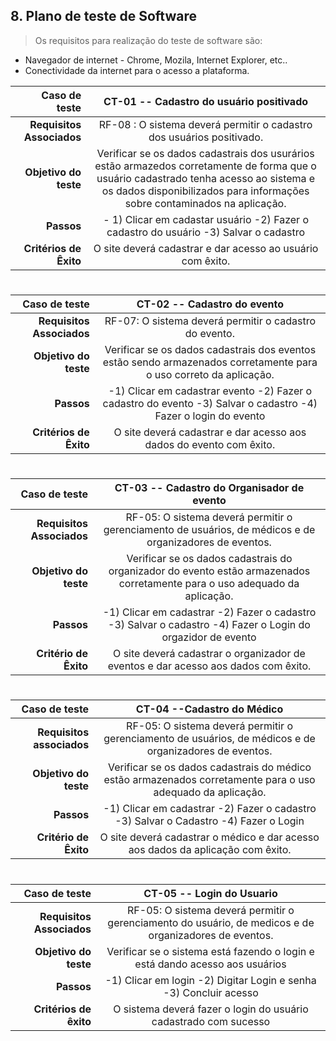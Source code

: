 ## 8. Plano de teste de Software

>Os requisitos para realização do teste de software são:
* Navegador de internet - Chrome, Mozila, Internet Explorer, etc..
* Conectividade da internet para o acesso a plataforma.

|Caso de teste| CT-01 -- Cadastro do usuário positivado|
|-----------------:|:---------------------------------:|
|**Requisitos Associados**| RF-08 : O sistema deverá permitir o cadastro dos usuários positivado.|
|**Objetivo do teste**| Verificar se os dados cadastrais dos usurários estão armazedos corretamente de forma que o usuário cadastrado tenha acesso ao sistema e os dados disponibilizados para informações sobre contaminados na aplicação. |
|**Passos**|- 1) Clicar em cadastar usuário -2) Fazer o cadastro do usuário  -3) Salvar o cadastro  | 
|**Critérios de Êxito**| O site deverá cadastrar e dar acesso ao usuário com êxito.|
#
|**Caso de teste** | **CT-02 -- Cadastro do evento** |
------------------:|:------------------------------:|
|**Requisitos Associados**| RF-07: O sistema deverá permitir o cadastro do evento.|
|**Objetivo do teste**| Verificar se os dados cadastrais dos eventos estão sendo armazenados corretamente para o uso correto da aplicação.|
|**Passos**| -1) Clicar em cadastrar evento -2) Fazer o cadastro do evento -3) Salvar o cadastro -4) Fazer o login do evento|
|**Critérios de Êxito**| O site deverá cadastrar e dar acesso aos dados do evento com êxito.|
#
|**Caso de teste**|**CT-03 -- Cadastro do Organisador de evento**|
|-----------------:|:---------------------------------------------:|
|**Requisitos Associados**| RF-05: O sistema deverá permitir o gerenciamento de usuários, de médicos e de organizadores de eventos.|
|**Objetivo do teste**| Verificar se os dados cadastrais do organizador do evento estão armazenados corretamente para o uso adequado da aplicação. |
|**Passos**| -1) Clicar em cadastrar -2) Fazer o cadastro -3) Salvar o cadastro -4) Fazer o Login do orgazidor de evento|
|**Critério de Êxito**| O site deverá cadastrar o organizador de eventos e dar acesso aos dados com êxito.|
#
|**Caso de teste**|**CT-04 --Cadastro do Médico**|
|-----------------:|:---------:|
|**Requisitos associados**| RF-05: O sistema deverá permitir o gerenciamento de usuários, de médicos e de organizadores de eventos.|
|**Objetivo do teste**| Verificar se os dados cadastrais do médico estão armazenados corretamente para o uso adequado da aplicação.|
|**Passos**| -1) Clicar em cadastrar -2) Fazer o cadastro -3) Salvar o Cadastro -4) Fazer o Login|
|**Critério de Êxito**| O site deverá cadastrar o médico e dar acesso aos dados da aplicação com êxito.|
#
|**Caso de teste**|**CT-05 -- Login do Usuario**|
|-----------------:|:------------------------------:|
|**Requisitos Associados**| RF-05: O sistema deverá permitir o gerenciamento do usuário, de medicos e de organizadores de eventos.|
|**Objetivo do teste**| Verificar se o sistema está fazendo o login e está dando acesso aos usuários|
|**Passos**| -1) Clicar em login -2) Digitar Login e senha -3) Concluir acesso|
|**Critérios de êxito**| O sistema deverá fazer o login do usuário cadastrado com sucesso|

